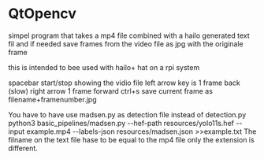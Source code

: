 # QtOpencv
simpel program that takes a mp4 file combined with a hailo generated text fil and if needed save frames from the video file as jpg with the originale frame

this is intended to bee used with hailo+ hat on a rpi system

spacebar start/stop showing the vidio file
left arrow key is 1 frame back (slow)
right arrow 1 frame forward
ctrl+s save current frame as filename+framenumber.jpg

You have to have use madsen.py as detection file instead of  detection.py
python3 basic_pipelines/madsen.py --hef-path resources/yolo11s.hef --input example.mp4 --labels-json resources/madsen.json >>example.txt
The filname on the text file hase to be equal to the mp4 file only the extension is different.

